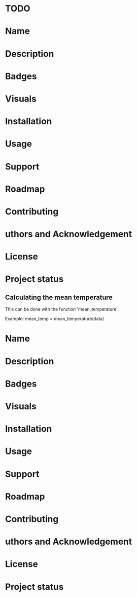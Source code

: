 # TODO
# Name

# Description

# Badges

# Visuals

# Installation

# Usage

# Support

# Roadmap

# Contributing

#  uthors and Acknowledgement

# License

# Project status


## Calculating the mean temperature
This can be done with the function 'mean_temperature'.

Example:
mean_temp = mean_temperature(data)
# Name

# Description

# Badges

# Visuals

# Installation

# Usage

# Support

# Roadmap

# Contributing

#  uthors and Acknowledgement

# License

# Project status
